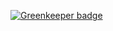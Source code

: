 

[![Greenkeeper badge](https://badges.greenkeeper.io/ianwremmel/http-errors.svg)](https://greenkeeper.io/)